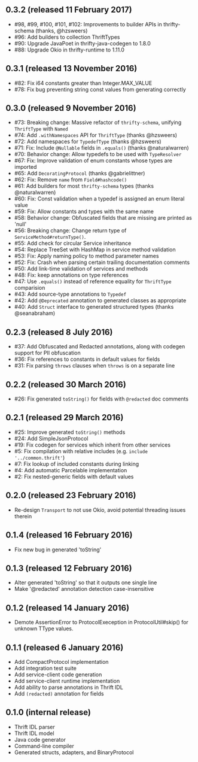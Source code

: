 0.3.2 (released 11 February 2017)
------------------
- #98, #99, #100, #101, #102: Improvements to builder APIs in thrifty-schema (thanks, @hzsweers)
- #96: Add builders to collection ThriftTypes
- #90: Upgrade JavaPoet in thrifty-java-codegen to 1.8.0
- #88: Upgrade Okio in thrifty-runtime to 1.11.0

0.3.1 (released 13 November 2016)
------------------
- #82: Fix i64 constants greater than Integer.MAX_VALUE
- #78: Fix bug preventing string const values from generating correctly

0.3.0 (released 9 November 2016)
------------------
- #73: Breaking change: Massive refactor of `thrifty-schema`, unifying `ThriftType` with `Named`
- #74: Add `.withNamespaces` API for `ThriftType` (thanks @hzsweers)
- #72: Add namespaces for `TypedefType` (thanks @hzsweers)
- #71: Fix: Include `@Nullable` fields in `.equals()` (thanks @naturalwarren)
- #70: Behavior change: Allow typedefs to be used with `TypeResolver`
- #67: Fix: Improve validation of enum constants whose types are imported
- #65: Add `DecoratingProtocol` (thanks @gabrielittner)
- #62: Fix: Remove `name` from `Field#hashcode()`
- #61: Add builders for most `thrifty-schema` types (thanks @naturalwarren)
- #60: Fix: Const validation when a typedef is assigned an enum literal value
- #59: Fix: Allow constants and types with the same name
- #58: Behavior change: Obfuscated fields that are missing are printed as 'null'
- #56: Breaking change: Change return type of `ServiceMethod#returnType()`.
- #55: Add check for circular Service inheritance
- #54: Replace TreeSet with HashMap in service method validation
- #53: Fix: Apply naming policy to method parameter names
- #52: Fix: Crash when parsing certain trailing documentation comments
- #50: Add link-time validation of services and methods
- #48: Fix: keep annotations on type references
- #47: Use `.equals()` instead of reference equality for `ThriftType` comparision
- #43: Add source-type annotations to `Typedef`
- #42: Add `@Deprecated` annotation to generated classes as appropriate
- #40: Add `Struct` interface to generated structured types (thanks @seanabraham)

0.2.3 (released 8 July 2016)
------------------
- #37: Add Obfuscated and Redacted annotations, along with codegen support for PII obfuscation
- #36: Fix references to constants in default values for fields
- #31: Fix parsing `throws` clauses when `throws` is on a separate line

0.2.2 (released 30 March 2016)
------------------
- #26: Fix generated `toString()` for fields with `@redacted` doc comments

0.2.1 (released 29 March 2016)
------------------
- #25: Improve generated `toString()` methods
- #24: Add SimpleJsonProtocol
- #19: Fix codegen for services which inherit from other services
- #5: Fix compilation with relative includes (e.g. `include '../common.thrift'`)
- #7: Fix lookup of included constants during linking
- #4: Add automatic Parcelable implementation
- #2: Fix nested-generic fields with default values

0.2.0 (released 23 February 2016)
------------------

- Re-design `Transport` to not use Okio, avoid potential threading issues therein

0.1.4 (released 16 February 2016)
---------------------------------

- Fix new bug in generated 'toString'

0.1.3 (released 12 February 2016)
---------------------------------

- Alter generated 'toString' so that it outputs one single line
- Make '@redacted' annotation detection case-insensitive

0.1.2 (released 14 January 2016)
--------------------------------

- Demote AssertionError to ProtocolExeception in ProtocolUtil#skip() for unknown TType values.

0.1.1 (released 6 January 2016)
------------------

- Add CompactProtocol implementation
- Add integration test suite
- Add service-client code generation
- Add service-client runtime implementation
- Add ability to parse annotations in Thrift IDL
- Add `(redacted)` annotation for fields


0.1.0 (internal release)
------------------------

- Thrift IDL parser
- Thrift IDL model
- Java code generator
- Command-line compiler
- Generated structs, adapters, and BinaryProtocol
